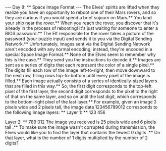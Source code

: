 --- Day 8: ** Space Image Format ---
The Elves' spirits are lifted when they realize you have an opportunity to reboot one of their Mars rovers, and so they are curious if you would spend a brief sojourn on Mars.**
You land your ship near the rover.**
When you reach the rover, you discover that it's already in the process of rebooting! It's just waiting for someone to enter a
BIOS
password.** The Elf responsible for the rover takes a picture of the password (your puzzle input) and sends it to you via the Digital Sending Network.**
Unfortunately, images sent via the Digital Sending Network aren't encoded with any normal encoding; instead, they're encoded in a special Space Image Format.**  None of the Elves seem to remember why this is the case.** They send you the instructions to decode it.**
Images are sent as a series of digits that each represent the color of a single pixel.**  The digits fill each row of the image left-to-right, then move downward to the next row, filling rows top-to-bottom until every pixel of the image is filled.**
Each image actually consists of a series of identically-sized
layers
that are filled in this way.** So, the first digit corresponds to the top-left pixel of the first layer, the second digit corresponds to the pixel to the right of that on the same layer, and so on until the last digit, which corresponds to the bottom-right pixel of the last layer.**
For example, given an image
3
pixels wide and
2
pixels tall, the image data
123456789012
corresponds to the following image layers: **
Layer 1: ** 123
         456

Layer 2: ** 789
         012
The image you received is
25
pixels wide and
6
pixels tall
.**
To make sure the image wasn't corrupted during transmission, the Elves would like you to find the layer that contains the
fewest
0
digits
.**  On that layer, what is
the number of
1
digits multiplied by the number of
2
digits?
